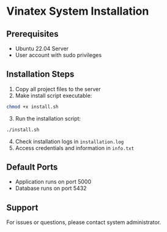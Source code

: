 
# Vinatex System Installation

## Prerequisites
- Ubuntu 22.04 Server
- User account with sudo privileges

## Installation Steps

1. Copy all project files to the server
2. Make install script executable:
```bash
chmod +x install.sh
```

3. Run the installation script:
```bash
./install.sh
```

4. Check installation logs in `installation.log`
5. Access credentials and information in `info.txt`

## Default Ports
- Application runs on port 5000
- Database runs on port 5432

## Support
For issues or questions, please contact system administrator.
